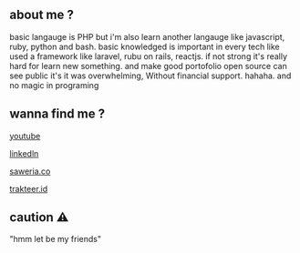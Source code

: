 <!--
**naagaraa/naagaraa** is a ✨ _special_ ✨ repository because its `README.md` (this file) appears on your GitHub profile.

Here are some ideas to get you started:

- 🔭 I’m currently working on ...
- 🌱 I’m currently learning ...
- 👯 I’m looking to collaborate on ...
- 🤔 I’m looking for help with ...
- 💬 Ask me about ...
- 📫 How to reach me: ...
- 😄 Pronouns: ...
- ⚡ Fun fact: ...
-->

<!-- <p align="left">
    <img src="https://gpvc.arturio.dev/naagaraa" alt="profile views">
</p> -->

<!--
[![GitHub Streak](https://github-readme-streak-stats.herokuapp.com?user=naagaraa&theme=highcontrast&hide_border=true)](https://git.io/streak-stats)

-->

<!--
"if make software it's easy, instant and full magic, try build by your self don't look someone for making"
-->

<!--
try writing something :
-  I’m currently used Language PHP and learning PYTHON and Kotlin or Flutter for next FUTURE to mobile apps, 
-  I’m currently learning Framewok Laravel, Codeigniter, Flask 
-  I’m currently Used Frontend tech stack Boostrap, CSS 
-  I’m currently learning english for improve my skill
-->

 ## about me ?
basic langauge is PHP but i'm also learn another langauge like javascript, ruby, python and bash. basic knowledged is important in every tech like used a framework like laravel, rubu on rails, reactjs. if not strong it's really hard for learn new something. and make good portofolio open source can see public it's it was overwhelming, Without financial support. hahaha. and no magic in programing

<!-- ## how to support me ? 
<p align=left>
    click here <a href="https://saweria.co/naagaraa">saweria.co</a> for give me donation
</p>
<p align=left>
    click here <a href="https://trakteer.id/naagaraa/tip">trakteer.id</a> for give me donation     
</p> -->

## wanna find me ?
<p align=left>
   <a href="https://www.youtube.com/channel/UCYsZhw6Mlk23Q-nUPP9t1YA">youtube</a>
</p>
<p align=left>
   <a href="https://www.linkedin.com/in/nagara/">linkedln</a>
</p>
<p align=left>
    <a href="https://saweria.co/naagaraa">saweria.co</a>
</p>
<p align=left>
    <a href="https://trakteer.id/naagaraa/tip">trakteer.id</a>
</p>

## caution ⚠️
"hmm let be my friends"

